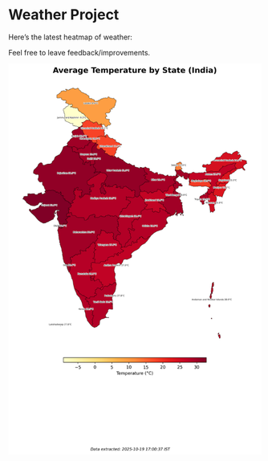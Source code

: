 # Weather Project

Here’s the latest heatmap of weather:

Feel free to leave feedback/improvements.

![India Heatmap](docs/assets/india_heatmap.png?v=F4CBDF)
